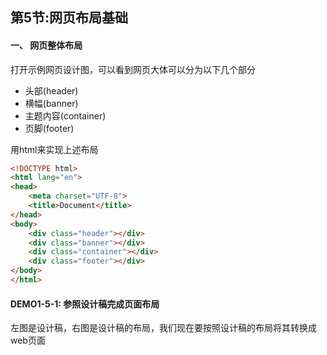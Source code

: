 ## 第5节:网页布局基础

#### 一、 网页整体布局
打开示例网页设计图，可以看到网页大体可以分为以下几个部分
* 头部(header)
* 横幅(banner)
* 主题内容(container)
* 页脚(footer)

用html来实现上述布局
``` html
<!DOCTYPE html>
<html lang="en">
<head>
    <meta charset="UTF-8">
    <title>Document</title>
</head>
<body>
    <div class="header"></div>
    <div class="banner"></div>
    <div class="container"></div>
    <div class="footer"></div>
</body>
</html>
```

#### DEMO1-5-1: 参照设计稿完成页面布局

左图是设计稿，右图是设计稿的布局，我们现在要按照设计稿的布局将其转换成web页面




